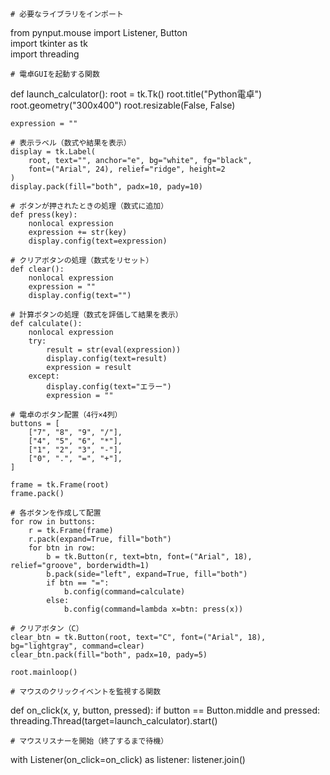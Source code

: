     # 必要なライブラリをインポート
from pynput.mouse import Listener, Button  
import tkinter as tk                       
import threading                           

    # 電卓GUIを起動する関数
def launch_calculator():
    root = tk.Tk()
    root.title("Python電卓")
    root.geometry("300x400")
    root.resizable(False, False)

    expression = ""

    # 表示ラベル（数式や結果を表示）
    display = tk.Label(
        root, text="", anchor="e", bg="white", fg="black",
        font=("Arial", 24), relief="ridge", height=2
    )
    display.pack(fill="both", padx=10, pady=10)

    # ボタンが押されたときの処理（数式に追加）
    def press(key):
        nonlocal expression
        expression += str(key)
        display.config(text=expression)

    # クリアボタンの処理（数式をリセット）
    def clear():
        nonlocal expression
        expression = ""
        display.config(text="")
   
    # 計算ボタンの処理（数式を評価して結果を表示）
    def calculate():
        nonlocal expression
        try:
            result = str(eval(expression))
            display.config(text=result)
            expression = result
        except:
            display.config(text="エラー")
            expression = ""

    # 電卓のボタン配置（4行×4列）
    buttons = [
        ["7", "8", "9", "/"],
        ["4", "5", "6", "*"],
        ["1", "2", "3", "-"],
        ["0", ".", "=", "+"],
    ]

    frame = tk.Frame(root)
    frame.pack()

    # 各ボタンを作成して配置
    for row in buttons:
        r = tk.Frame(frame)
        r.pack(expand=True, fill="both")
        for btn in row:
            b = tk.Button(r, text=btn, font=("Arial", 18), relief="groove", borderwidth=1)
            b.pack(side="left", expand=True, fill="both")
            if btn == "=":
                b.config(command=calculate)
            else:
                b.config(command=lambda x=btn: press(x))

    # クリアボタン（C）
    clear_btn = tk.Button(root, text="C", font=("Arial", 18), bg="lightgray", command=clear)
    clear_btn.pack(fill="both", padx=10, pady=5)

    root.mainloop()

    # マウスのクリックイベントを監視する関数
def on_click(x, y, button, pressed):
    if button == Button.middle and pressed:
        threading.Thread(target=launch_calculator).start()

    # マウスリスナーを開始（終了するまで待機）
with Listener(on_click=on_click) as listener:
    listener.join()
